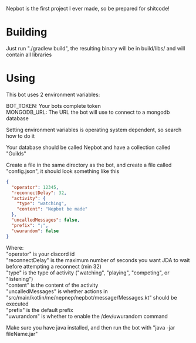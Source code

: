 Nepbot is the first project I ever made, so be prepared for shitcode!

# Building

Just run "./gradlew build", the resulting binary will be in build/libs/ and will contain all libraries

# Using

This bot uses 2 environment variables: 

BOT_TOKEN: Your bots complete token  
MONGODB_URL: The URL the bot will use to connect to a mongodb database

Setting environment variables is operating system dependent, so search how to do it

Your database should be called Nepbot and have a collection called "Guilds"

Create a file in the same directory as the bot, and create a file called "config.json", it should look something like this

```json
{
  "operator": 12345,
  "reconnectDelay": 32,
  "activity": {
    "type": "watching",
    "content": "Nepbot be made"
  },
  "uncalledMessages": false,
  "prefix": ";",
  "uwurandom": false
}
```

Where:  
"operator" is your discord id  
"reconnectDelay" is the maximum number of seconds you want JDA to wait before attempting a reconnect (min 32)  
"type" is the type of activity ("watching", "playing", "competing", or "listening")  
"content" is the content of the activity  
"uncalledMessages" is whether actions in "src/main/kotlin/me/nepnep/nepbot/message/Messages.kt" should be executed  
"prefix" is the default prefix  
"uwurandom" is whether to enable the /dev/uwurandom command  

Make sure you have java installed, and then run the bot with "java -jar fileName.jar"
